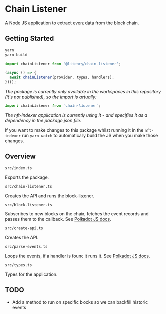 # Chain Listener

A Node JS application to extract event data from the block chain.

## Getting Started

```sh
yarn
yarn build
```

```js
import chainListener from '@litenry/chain-listener';

(async () => {
  await chainListener(provider, types, handlers);
})();
```

_The package is currently only available in the workspaces in this repository (it's not published), so the import is actually:_

```js
import chainListener from 'chain-listener';
```

_The nft-indexer application is currently using it - and specifies it as a dependency in the package.json file._

If you want to make changes to this package whilst running it in the `nft-indexer` run `yarn watch` to automatically build the JS when you make those changes.

## Overview

`src/index.ts`

Exports the package.

`src/chain-listener.ts`

Creates the API and runs the block-listener.

`src/block-listener.ts`

Subscribes to new blocks on the chain, fetches the event records and passes them to the callback. See [Polkadot JS docs](https://polkadot.js.org/docs/api/examples/promise/listen-to-blocks).

`src/create-api.ts`

Creates the API.

`src/parse-events.ts`

Loops the events, if a handler is found it runs it. See [Polkadot JS docs](https://polkadot.js.org/docs/api/cookbook/blocks).

`src/types.ts`

Types for the application.

## TODO

- Add a method to run on specific blocks so we can backfill historic events
